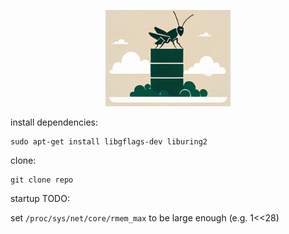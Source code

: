 <p style="text-align:center">
<img src="./logos/logo.png" alt="grasshopper-db" width="200"/>
</p>

install dependencies:
```shell
sudo apt-get install libgflags-dev liburing2
```

clone:
```shell
git clone repo
```

startup TODO:

set `/proc/sys/net/core/rmem_max` to be large enough (e.g. 1<<28)